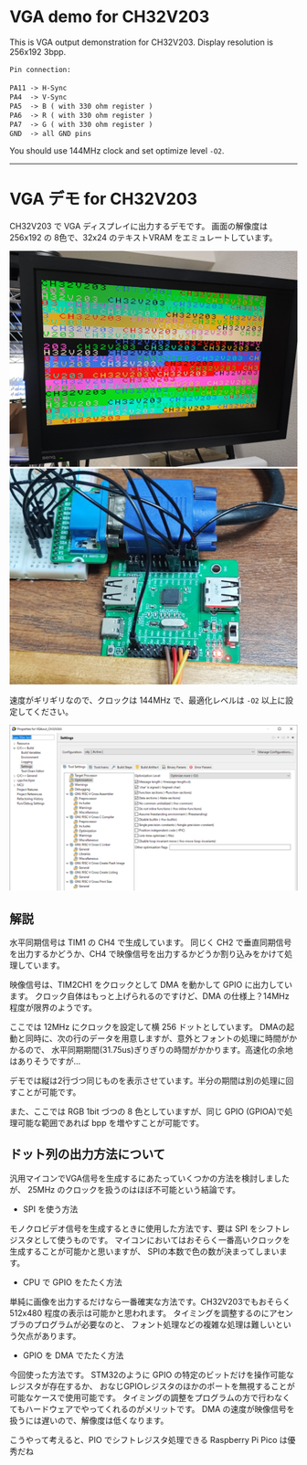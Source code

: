 # VGA demo for CH32V203

This is VGA output demonstration for CH32V203.
Display resolution is 256x192 3bpp.

```
Pin connection:

PA11 -> H-Sync
PA4  -> V-Sync
PA5  -> B ( with 330 ohm register )
PA6  -> R ( with 330 ohm register )
PA7  -> G ( with 330 ohm register )
GND  -> all GND pins

```

You should use 144MHz clock and set optimize level `-O2`.

---
# VGA デモ for CH32V203

CH32V203 で VGA ディスプレイに出力するデモです。
画面の解像度は 256x192 の 8色で、32x24 のテキストVRAM をエミュレートしています。<br>

![VGA output](screen.jpg)
![Board](board.jpg)

速度がギリギリなので、クロックは 144MHz で、最適化レベルは `-O2` 以上に設定してください。

![MRS setting](optimize.png)


## 解説

水平同期信号は TIM1 の CH4 で生成しています。
同じく CH2 で垂直同期信号を出力するかどうか、CH4 で映像信号を出力するかどうか割り込みをかけて処理しています。<br>

映像信号は、TIM2CH1 をクロックとして DMA を動かして GPIO に出力しています。
クロック自体はもっと上げられるのですけど、DMA の仕様上？14MHz 程度が限界のようです。<br>

ここでは 12MHz にクロックを設定して横 256 ドットとしています。
DMAの起動と同時に、次の行のデータを用意しますが、意外とフォントの処理に時間がかかるので、
水平同期期間(31.75us)ぎりぎりの時間がかかります。高速化の余地はありそうですが…<br>

デモでは縦は2行づつ同じものを表示させています。半分の期間は別の処理に回すことが可能です。

また、ここでは RGB 1bit づつの 8 色としていますが、同じ GPIO (GPIOA)で処理可能な範囲であれば bpp を増やすことが可能です。
<br>

## ドット列の出力方法について

汎用マイコンでVGA信号を生成するにあたっていくつかの方法を検討しましたが、
25MHz のクロックを扱うのはほぼ不可能という結論です。

- SPI を使う方法

モノクロビデオ信号を生成するときに使用した方法です、要は SPI をシフトレジスタとして使うものです。
マイコンにおいてはおそらく一番高いクロックを生成することが可能かと思いますが、
SPIの本数で色の数が決まってしまいます。

- CPU で GPIO をたたく方法

単純に画像を出力するだけなら一番確実な方法です。CH32V203でもおそらく 512x480 程度の表示は可能かと思われます。
タイミングを調整するのにアセンブラのプログラムが必要なのと、
フォント処理などの複雑な処理は難しいという欠点があります。

- GPIO を DMA でたたく方法

今回使った方法です。
STM32のように GPIO の特定のビットだけを操作可能なレジスタが存在するか、
おなじGPIOレジスタのほかのポートを無視することが可能なケースで使用可能です。
タイミングの調整をプログラムの方で行わなくてもハードウェアでやってくれるのがメリットです。
DMA の速度が映像信号を扱うには遅いので、解像度は低くなります。
<br>

こうやって考えると、PIO でシフトレジスタ処理できる Raspberry Pi Pico は優秀だね<br>